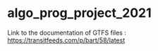 # algo_prog_project_2021
Link to the documentation of GTFS files : https://transitfeeds.com/p/bart/58/latest
